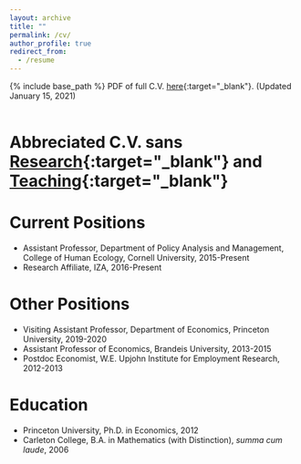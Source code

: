 ```yaml
---
layout: archive
title: ""
permalink: /cv/
author_profile: true
redirect_from:
  - /resume
---
```


{% include base_path %}
PDF of full C.V. [here](https://peizhuan.github.io/cv_files/CV_ZhuanPei.pdf){:target="_blank"}. (Updated January 15, 2021)<br>
<br>

Abbreciated C.V. sans [Research](https://peizhuan.github.io/research/){:target="_blank"} and [Teaching](https://peizhuan.github.io/teaching/){:target="_blank"}
======

Current Positions
======
* Assistant Professor, Department of Policy Analysis and Management, College of Human Ecology, Cornell University, 2015-Present
* Research Affiliate, IZA, 2016-Present

Other Positions
======
* Visiting Assistant Professor, Department of Economics, Princeton University, 2019-2020
* Assistant Professor of Economics, Brandeis University, 2013-2015
* Postdoc Economist, W.E. Upjohn Institute for Employment Research, 2012-2013
  
Education
======
* Princeton University, Ph.D. in Economics, 2012
* Carleton College, B.A. in Mathematics (with Distinction), _summa cum laude_, 2006
